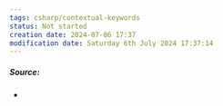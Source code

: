 ```yaml
---
tags: csharp/contextual-keywords
status: Not started
creation date: 2024-07-06 17:37
modification date: Saturday 6th July 2024 17:37:14
---
```

##### Source:
* 